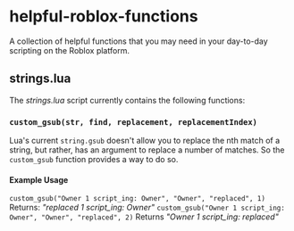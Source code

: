 # helpful-roblox-functions
A collection of helpful functions that you may need in your day-to-day scripting on the Roblox platform.

## strings.lua
The *strings.lua* script currently contains the following functions:
### `custom_gsub(str, find, replacement, replacementIndex)`
Lua's current `string.gsub` doesn't allow you to replace the nth match of a string, but rather, has an argument to replace a number of matches. So the `custom_gsub` function provides a way to do so. 
#### Example Usage
`custom_gsub("Owner 1 script_ing: Owner", "Owner", "replaced", 1)` 
Returns: *"replaced 1 script_ing: Owner"*
`custom_gsub("Owner 1 script_ing: Owner", "Owner", "replaced", 2)` 
Returns *"Owner 1 script_ing: replaced"*


